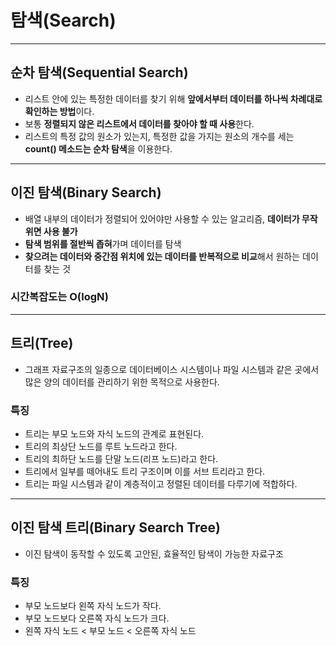 # 탐색(Search)

---
## 순차 탐색(Sequential Search)
- 리스트 안에 있는 특정한 데이터를 찾기 위해 **앞에서부터 데이터를 하나씩 차례대로 확인하는 방법**이다.
- 보통 **정렬되지 않은 리스트에서 데이터를 찾아야 할 때 사용**한다.
- 리스트의 특정 값의 원소가 있는지, 특정한 값을 가지는 원소의 개수를 세는 **count() 메소드는 순차 탐색**을 이용한다.

---
## 이진 탐색(Binary Search)
- 배열 내부의 데이터가 정렬되어 있어야만 사용할 수 있는 알고리즘, **데이터가 무작위면 사용 불가**
- **탐색 범위를 절반씩 좁혀**가며 데이터를 탐색
- **찾으려는 데이터와 중간점 위치에 있는 데이터를 반복적으로 비교**해서 원하는 데이터를 찾는 것

### 시간복잡도는 O(logN)

---
## 트리(Tree)
- 그래프 자료구조의 일종으로 데이터베이스 시스템이나 파일 시스템과 같은 곳에서 많은 양의 데이터를 관리하기 위한 목적으로 사용한다.
### 특징
- 트리는 부모 노드와 자식 노드의 관계로 표현된다.
- 트리의 최상단 노드를 루트 노드라고 한다.
- 트리의 최하단 노드를 단말 노드(리프 노드)라고 한다.
- 트리에서 일부를 떼어내도 트리 구조이며 이를 서브 트리라고 한다.
- 트리는 파일 시스템과 같이 계층적이고 정렬된 데이터를 다루기에 적합하다.

---
## 이진 탐색 트리(Binary Search Tree)
- 이진 탐색이 동작할 수 있도록 고안된, 효율적인 탐색이 가능한 자료구조
### 특징
- 부모 노드보다 왼쪽 자식 노드가 작다.
- 부모 노드보다 오른쪽 자식 노드가 크다.
- 왼쪽 자식 노드 < 부모 노드 < 오른쪽 자식 노드
